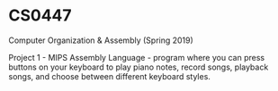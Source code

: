 # CS0447
Computer Organization &amp; Assembly (Spring 2019)

Project 1 - MIPS Assembly Language - program where you can press buttons on your keyboard to play piano notes, record songs, playback songs, and choose between different keyboard styles.
